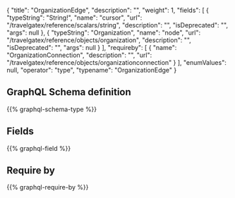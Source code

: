 {
  "title": "OrganizationEdge",
  "description": "",
  "weight": 1,
  "fields": [
    {
      "typeString": "String!",
      "name": "cursor",
      "url": "/travelgatex/reference/scalars/string",
      "description": "",
      "isDeprecated": "",
      "args": null
    },
    {
      "typeString": "Organization",
      "name": "node",
      "url": "/travelgatex/reference/objects/organization",
      "description": "",
      "isDeprecated": "",
      "args": null
    }
  ],
  "requireby": [
    {
      "name": "OrganizationConnection",
      "description": "",
      "url": "/travelgatex/reference/objects/organizationconnection"
    }
  ],
  "enumValues": null,
  "operator": "type",
  "typename": "OrganizationEdge"
}
## GraphQL Schema definition

{{% graphql-schema-type %}}

## Fields

{{% graphql-field %}}

## Require by

{{% graphql-require-by %}}
